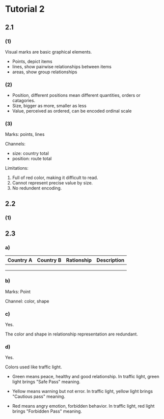 # Tutorial 2

## 2.1

### (1)

Visual marks are basic graphical elements.

- Points, depict items
- lines, show pairwise relationships between items
- areas, show group relationships

### (2)

- Position, different positions mean different quantities, orders or catagories.
- Size, bigger as more, smaller as less
- Value, perceived as ordered, can be encoded ordinal scale

### (3)

Marks: points, lines

Channels: 

- size: country total
- position: route total 

Limitations:

1. Full of red color, making it difficult to read.
2. Cannot represent precise value by size.
3. No redundent encoding.

## 2.2

### (1)

## 2.3

### a)

| Country A | Country B | Rationship | Description |
| --------- | --------- | ---------- | ----------- |
|           |           |            |             |
|           |           |            |             |
|           |           |            |             |

### b)

Marks: Point

Channel: color, shape

### c)

Yes.

The color and shape in relationship representation are redundant.

### d)

Yes.

Colors used like traffic light. 

- Green means peace, healthy and good relationship. In traffic light, green light brings "Safe Pass" meaning.

- Yellow means warning but not error. In traffic light, yellow light brings "Cautious pass" meaning.
- Red means angry emotion, forbidden behavior. In traffic light, red light brings "Forbidden Pass" meaning.